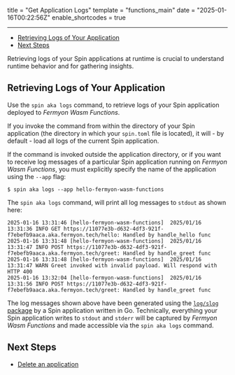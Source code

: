 title = "Get Application Logs"
template = "functions_main"
date = "2025-01-16T00:22:56Z"
enable_shortcodes = true

---

- [Retrieving Logs of Your Application](#retrieving-logs-of-your-application)
- [Next Steps](#next-steps)

Retrieving logs of your Spin applications at runtime is crucial to understand runtime behavior and for gathering insights. 

## Retrieving Logs of Your Application

Use the `spin aka logs` command, to retrieve logs of your Spin application deployed to _Fermyon Wasm Functions_.

If you invoke the command from within the directory of your Spin application (the directory in which your `spin.toml` file is located), it will - by default - load all logs of the current Spin application.

If the command is invoked outside the application directory, or if you want to receive log messages of a particular Spin application running on _Fermyon Wasm Functions_, you must explicitly specify the name of the application using the `--app` flag:

<!-- @selectiveCpy -->

```console
$ spin aka logs --app hello-fermyon-wasm-functions
```

The `spin aka logs` command, will print all log messages to `stdout` as shown here:

<!-- @nocpy -->

```console
2025-01-16 13:31:46 [hello-fermyon-wasm-functions]  2025/01/16 13:31:36 INFO GET https://11077e3b-d632-4df3-921f-f7ebefb9aaca.aka.fermyon.tech/hello: Handled by handle_hello func
2025-01-16 13:31:48 [hello-fermyon-wasm-functions]  2025/01/16 13:31:47 INFO POST https://11077e3b-d632-4df3-921f-f7ebefb9aaca.aka.fermyon.tech/greet: Handled by handle_greet func
2025-01-16 13:31:48 [hello-fermyon-wasm-functions]  2025/01/16 13:31:47 WARN Greet invoked with invalid payload. Will respond with HTTP 400
2025-01-16 13:32:04 [hello-fermyon-wasm-functions]  2025/01/16 13:31:56 INFO POST https://11077e3b-d632-4df3-921f-f7ebefb9aaca.aka.fermyon.tech/greet: Handled by handle_greet func
```

The log messages shown above have been generated using the [`log/slog` package](https://go.dev/blog/slog) by a Spin application written in Go. Technically, everything your Spin application writes to `stdout` and `stderr` will be captured by _Fermyon Wasm Functions_ and made accessible via the `spin aka logs` command. 

## Next Steps

- [Delete an application](delete)